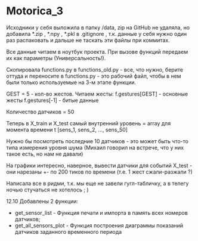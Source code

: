 # Motorica_3

Исходники у себя выложила в папку /data, zip на GitHub не удаляла, но добавила *.zip , *.npy , *.pkl в .gitignore , т.к. данные у себя нужно один раз распаковать и дальше не таскать эти файлы при коммитах.

Все данные читаем в ноутбук проекта. При вызове функций передаем их как параметры (Универсальность!).

Скопировала functions.py в functions_old.py - все, что нужно, берите оттуда и переносите в functions.py - это рабочий файл, чтобы в нем были только используемые на 3-м этапе функции.

GEST = 5 - кол-во жестов. Читаем жесты:
f.gestures[GEST] - основные жесты
f.gestures[-1] - битые данные

Количество датчиков = 50

Теперь в X_train и X_test самый внутренний уровень = array для момента времени t 
[sens_1, sens_2, ..., sens_50]

Нужно бы посмотреть последние 10 датчиков - это может быть что-то типа измерения уровня шума (Михаил говорил на встрече, что у них такое есть, но нам не давали)

На графики интересно, наверное, вывести датчики для событий X_test - они нарезаны +- по 200 тиков по времени (т.е. 1 жест сжали-разжали ?)

Написала все в ридми, т.к. мы еще не завели гугл-табличку, а в телегу ночью стучаться не хотелось ; )

12.10
Добавлены 2 функции:
* get_sensor_list - Функция печати и импорта в память всех номеров датчиков;
* get_all_sensors_plot - Функция построения диаграммы показаний датчиков заданного временного периода 